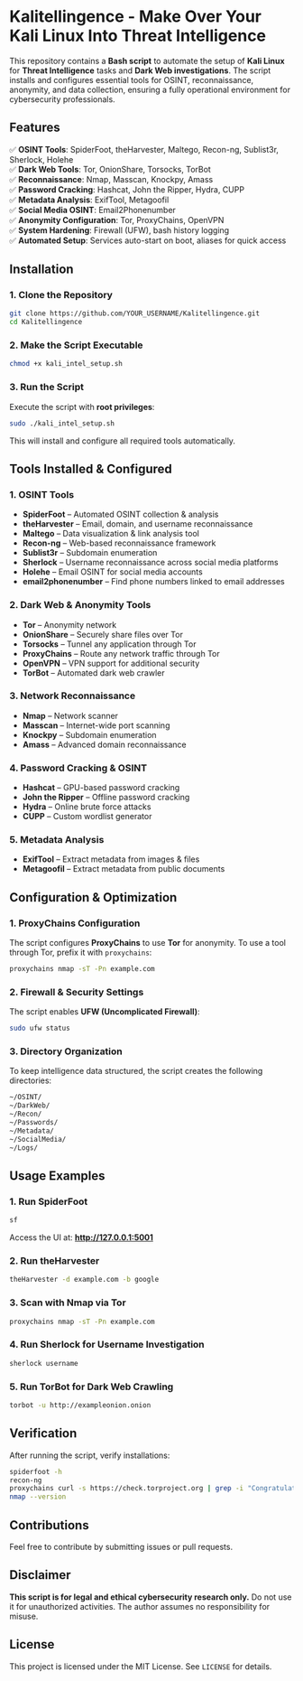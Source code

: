 # Kalitellingence - Make Over Your Kali Linux Into Threat Intelligence

This repository contains a **Bash script** to automate the setup of **Kali Linux** for **Threat Intelligence** tasks and **Dark Web investigations**. The script installs and configures essential tools for OSINT, reconnaissance, anonymity, and data collection, ensuring a fully operational environment for cybersecurity professionals.

## Features

✅ **OSINT Tools**: SpiderFoot, theHarvester, Maltego, Recon-ng, Sublist3r, Sherlock, Holehe  
✅ **Dark Web Tools**: Tor, OnionShare, Torsocks, TorBot  
✅ **Reconnaissance**: Nmap, Masscan, Knockpy, Amass  
✅ **Password Cracking**: Hashcat, John the Ripper, Hydra, CUPP  
✅ **Metadata Analysis**: ExifTool, Metagoofil  
✅ **Social Media OSINT**: Email2Phonenumber  
✅ **Anonymity Configuration**: Tor, ProxyChains, OpenVPN  
✅ **System Hardening**: Firewall (UFW), bash history logging  
✅ **Automated Setup**: Services auto-start on boot, aliases for quick access  

## Installation

### **1. Clone the Repository**
```bash
git clone https://github.com/YOUR_USERNAME/Kalitellingence.git
cd Kalitellingence
```

### **2. Make the Script Executable**
```bash
chmod +x kali_intel_setup.sh
```

### **3. Run the Script**
Execute the script with **root privileges**:
```bash
sudo ./kali_intel_setup.sh
```

This will install and configure all required tools automatically.

## Tools Installed & Configured

### **1. OSINT Tools**
- **SpiderFoot** – Automated OSINT collection & analysis
- **theHarvester** – Email, domain, and username reconnaissance
- **Maltego** – Data visualization & link analysis tool
- **Recon-ng** – Web-based reconnaissance framework
- **Sublist3r** – Subdomain enumeration
- **Sherlock** – Username reconnaissance across social media platforms
- **Holehe** – Email OSINT for social media accounts
- **email2phonenumber** – Find phone numbers linked to email addresses

### **2. Dark Web & Anonymity Tools**
- **Tor** – Anonymity network
- **OnionShare** – Securely share files over Tor
- **Torsocks** – Tunnel any application through Tor
- **ProxyChains** – Route any network traffic through Tor
- **OpenVPN** – VPN support for additional security
- **TorBot** – Automated dark web crawler

### **3. Network Reconnaissance**
- **Nmap** – Network scanner
- **Masscan** – Internet-wide port scanning
- **Knockpy** – Subdomain enumeration
- **Amass** – Advanced domain reconnaissance

### **4. Password Cracking & OSINT**
- **Hashcat** – GPU-based password cracking
- **John the Ripper** – Offline password cracking
- **Hydra** – Online brute force attacks
- **CUPP** – Custom wordlist generator

### **5. Metadata Analysis**
- **ExifTool** – Extract metadata from images & files
- **Metagoofil** – Extract metadata from public documents

## Configuration & Optimization

### **1. ProxyChains Configuration**
The script configures **ProxyChains** to use **Tor** for anonymity. To use a tool through Tor, prefix it with `proxychains`:
```bash
proxychains nmap -sT -Pn example.com
```

### **2. Firewall & Security Settings**
The script enables **UFW (Uncomplicated Firewall)**:
```bash
sudo ufw status
```

### **3. Directory Organization**
To keep intelligence data structured, the script creates the following directories:
```bash
~/OSINT/
~/DarkWeb/
~/Recon/
~/Passwords/
~/Metadata/
~/SocialMedia/
~/Logs/
```

## Usage Examples

### **1. Run SpiderFoot**
```bash
sf
```
Access the UI at: **http://127.0.0.1:5001**

### **2. Run theHarvester**
```bash
theHarvester -d example.com -b google
```

### **3. Scan with Nmap via Tor**
```bash
proxychains nmap -sT -Pn example.com
```

### **4. Run Sherlock for Username Investigation**
```bash
sherlock username
```

### **5. Run TorBot for Dark Web Crawling**
```bash
torbot -u http://exampleonion.onion
```

## Verification
After running the script, verify installations:
```bash
spiderfoot -h
recon-ng
proxychains curl -s https://check.torproject.org | grep -i "Congratulations"
nmap --version
```

## Contributions
Feel free to contribute by submitting issues or pull requests.

## Disclaimer
**This script is for legal and ethical cybersecurity research only.** Do not use it for unauthorized activities. The author assumes no responsibility for misuse.

## License
This project is licensed under the MIT License. See `LICENSE` for details.
